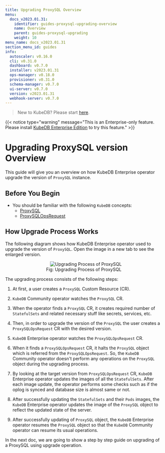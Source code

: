 ```yaml
---
title: Upgrading ProxySQL Overview
menu:
  docs_v2023.01.31:
    identifier: guides-proxysql-upgrading-overview
    name: Overview
    parent: guides-proxysql-upgrading
    weight: 10
menu_name: docs_v2023.01.31
section_menu_id: guides
info:
  autoscaler: v0.16.0
  cli: v0.31.0
  dashboard: v0.7.0
  installer: v2023.01.31
  ops-manager: v0.18.0
  provisioner: v0.31.0
  schema-manager: v0.7.0
  ui-server: v0.7.0
  version: v2023.01.31
  webhook-server: v0.7.0
---
```


> New to KubeDB? Please start [here](/docs/v2023.01.31/README).

{{< notice type="warning" message="This is an Enterprise-only feature. Please install [KubeDB Enterprise Edition](/docs/v2023.01.31/setup/install/enterprise) to try this feature." >}}

# Upgrading ProxySQL version Overview

This guide will give you an overview on how KubeDB Enterprise operator upgrade the version of `ProxySQL` instance.

## Before You Begin

- You should be familiar with the following `KubeDB` concepts:
  - [ProxySQL](/docs/v2023.01.31/guides/proxysql/concepts/proxysql)
  - [ProxySQLOpsRequest](/docs/v2023.01.31/guides/proxysql/concepts/opsrequest)

## How Upgrade Process Works

The following diagram shows how KubeDB Enterprise operator used to upgrade the version of `ProxySQL`. Open the image in a new tab to see the enlarged version.

<figure align="center">
  <img alt="Upgrading Process of ProxySQL" src="/docs/v2023.01.31/guides/proxysql/upgrading/overview/images/proxysql-upgrade.png">
<figcaption align="center">Fig: Upgrading Process of ProxySQL</figcaption>
</figure>

The upgrading process consists of the following steps:

1. At first, a user creates a `ProxySQL` Custom Resource (CR).

2. `KubeDB` Community operator watches the `ProxySQL` CR.

3. When the operator finds a `ProxySQL` CR, it creates required number of `StatefulSets` and related necessary stuff like secrets, services, etc.

4. Then, in order to upgrade the version of the `ProxySQL` the user creates a `ProxySQLOpsRequest` CR with the desired version.

5. `KubeDB` Enterprise operator watches the `ProxySQLOpsRequest` CR.

6. When it finds a `ProxySQLOpsRequest` CR, it halts the `ProxySQL` object which is referred from the `ProxySQLOpsRequest`. So, the `KubeDB` Community operator doesn't perform any operations on the `ProxySQL` object during the upgrading process.  

7. By looking at the target version from `ProxySQLOpsRequest` CR, `KubeDB` Enterprise operator updates the images of all the `StatefulSets`. After each image update, the operator performs some checks such as if the oplog is synced and database size is almost same or not.

8. After successfully updating the `StatefulSets` and their `Pods` images, the `KubeDB` Enterprise operator updates the image of the `ProxySQL` object to reflect the updated state of the server.

9. After successfully updating of `ProxySQL` object, the `KubeDB` Enterprise operator resumes the `ProxySQL` object so that the `KubeDB` Community operator can resume its usual operations.

In the next doc, we are going to show a step by step guide on upgrading of a ProxySQL using upgrade operation.